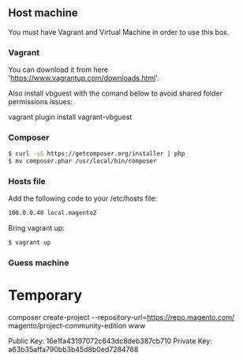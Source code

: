 


## Host machine

You must have Vagrant and Virtual Machine in order to use this box.

### Vagrant

You can download it from here 'https://www.vagrantup.com/downloads.html'.

Also install vbguest with the comand below to avoid shared folder permissions issues:

vagrant plugin install vagrant-vbguest

### Composer

```bash
$ curl -sS https://getcomposer.org/installer | php
$ mv composer.phar /usr/local/bin/composer
```

### Hosts file

Add the following code to your /etc/hosts file:

```bash
100.0.0.40 local.magento2
```

Bring vagrant up:

```bash
$ vagrant up
```

### Guess machine




# Temporary
composer create-project --repository-url=https://repo.magento.com/ magento/project-community-edition www

Public Key:
    16e1fa43197072c643dc8deb387cb710
Private Key:
    a63b35affa790bb3b45d8b0ed7284768

